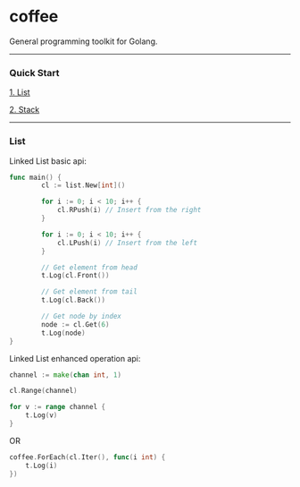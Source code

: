 # coffee
General programming toolkit for Golang.

---

### Quick Start

[1. List](#List)

[2. Stack](#Stack)

---

### List

Linked List basic api:

```go
func main() {
        cl := list.New[int]()

        for i := 0; i < 10; i++ {
            cl.RPush(i) // Insert from the right
        }

        for i := 0; i < 10; i++ {
            cl.LPush(i) // Insert from the left
        }

        // Get element from head
        t.Log(cl.Front())

        // Get element from tail
        t.Log(cl.Back())

        // Get node by index
        node := cl.Get(6) 
        t.Log(node)
}
```
Linked List enhanced operation api:

```go
channel := make(chan int, 1)

cl.Range(channel)

for v := range channel {
    t.Log(v)
}
```
OR
```go
coffee.ForEach(cl.Iter(), func(i int) {
    t.Log(i)
})
```

